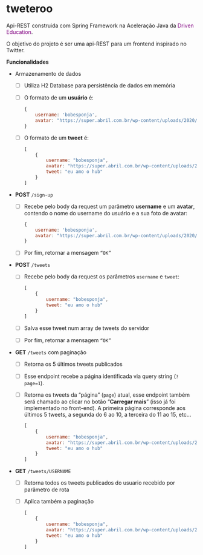 # tweteroo

Api-REST construida com Spring Framework na Aceleração Java da <a href="https://driveneducation.com.br/" target="blank" style="text-decoration: none; color:purple">Driven Education</a>.

O objetivo do projeto é ser uma api-REST para um frontend inspirado no Twitter.

<b>Funcionalidades</b>

- Armazenamento de dados
    - [ ]  Utiliza H2 Database para persistência de dados em memória
    - [ ]  O formato de um **usuário** é:
        
        ```jsx
        {
        	username: 'bobesponja', 
        	avatar: "https://super.abril.com.br/wp-content/uploads/2020/09/04-09_gato_SITE.jpg?quality=70&strip=info" 
        }
        ```
        
    - [ ]  O formato de um **tweet** é:
        
        ```jsx
        [
        	{
        		username: "bobesponja",
        		avatar: "https://super.abril.com.br/wp-content/uploads/2020/09/04-09_gato_SITE.jpg?quality=70&strip=info",
        		tweet: "eu amo o hub"
        	}
        ]
        ```
        
- **POST** `/sign-up`
    - [ ]  Recebe pelo body da request um parâmetro **username** e um **avatar**, contendo o nome do username do usuário e a sua foto de avatar:
        
        ```jsx
        {
        	username: 'bobesponja', 
        	avatar: "https://super.abril.com.br/wp-content/uploads/2020/09/04-09_gato_SITE.jpg?quality=70&strip=info" 
        }
        ```
        
    - [ ]  Por fim, retornar a mensagem `“OK”`
    
- **POST** `/tweets`
    - [ ]  Recebe pelo body da request os parâmetros `username` e `tweet`:
        ```jsx
        [
        	{
        		username: "bobesponja",
        		tweet: "eu amo o hub"
        	}
        ]
        ```
        
    - [ ]  Salva esse tweet num array de tweets do servidor
    - [ ]  Por fim, retornar a mensagem `“OK”`
    
- **GET** `/tweets` com paginação
    - [ ]  Retorna os 5 últimos tweets publicados
    - [ ]  Esse endpoint recebe a página identificada via query string (`?page=1`).
    - [ ]  Retorna os tweets da “página” (`page`) atual, esse endpoint também será chamado ao clicar no botão “**Carregar mais**” (isso já foi implementado no front-end). A primeira página corresponde aos últimos 5 tweets, a segunda do 6 ao 10, a terceira do 11 ao 15, etc…
        
        ```jsx
        [
        	{
        		username: "bobesponja",
        		avatar: "https://super.abril.com.br/wp-content/uploads/2020/09/04-09_gato_SITE.jpg?quality=70&strip=info",
        		tweet: "eu amo o hub"
        	}
        ]
        ```
        
- **GET** `/tweets/USERNAME`
    - [ ]  Retorna todos os tweets publicados do usuario recebido por parâmetro de rota
    - [ ]  Aplica também a paginação
        
        ```jsx
        [
        	{
        		username: "bobesponja",
        		avatar: "https://super.abril.com.br/wp-content/uploads/2020/09/04-09_gato_SITE.jpg?quality=70&strip=info",
        		tweet: "eu amo o hub"
        	}
        ]
        ```
